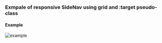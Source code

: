 ### Exmpale of responsive SideNav using grid and :target pseudo-class

#### Example
![example](https://github.com/Dylc/UI-SideNav/blob/master/example.gif)